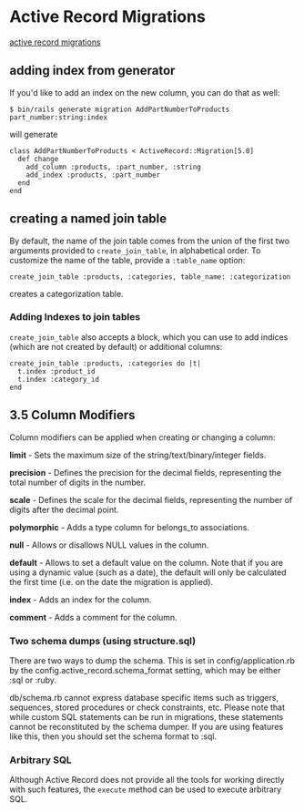 # Active Record Migrations
[active record migrations](http://edgeguides.rubyonrails.org/active_record_migrations.html)

## adding index from generator

If you'd like to add an index on the new column, you can do that as well:

```
$ bin/rails generate migration AddPartNumberToProducts part_number:string:index
```

will generate

```
class AddPartNumberToProducts < ActiveRecord::Migration[5.0]
  def change
    add_column :products, :part_number, :string
    add_index :products, :part_number
  end
end
```

## creating a named join table

By default, the name of the join table comes from the union of the first two arguments provided to `create_join_table`, in alphabetical order. To customize the name of the table, provide a `:table_name` option:

```
create_join_table :products, :categories, table_name: :categorization
```

creates a categorization table.

### Adding Indexes to join tables

`create_join_table` also accepts a block, which you can use to add indices (which are not created by default) or additional columns:

```
create_join_table :products, :categories do |t|
  t.index :product_id
  t.index :category_id
end
```

## 3.5 Column Modifiers

Column modifiers can be applied when creating or changing a column:

**limit** - Sets the maximum size of the string/text/binary/integer fields.

**precision** - Defines the precision for the decimal fields, representing the total number of digits in the number.

**scale** - Defines the scale for the decimal fields, representing the number of digits after the decimal point.

**polymorphic** - Adds a type column for belongs_to associations.

**null** - Allows or disallows NULL values in the column.

**default** - Allows to set a default value on the column. Note that if you are using a dynamic value (such as a date), the default will only be calculated the first time (i.e. on the date the migration is applied).

**index** - Adds an index for the column.

**comment** - Adds a comment for the column.

### Two schema dumps (using structure.sql)

There are two ways to dump the schema. This is set in config/application.rb by the config.active_record.schema_format setting, which may be either :sql or :ruby.

db/schema.rb cannot express database specific items such as triggers, sequences, stored procedures or check constraints, etc. Please note that while custom SQL statements can be run in migrations, these statements cannot be reconstituted by the schema dumper. If you are using features like this, then you should set the schema format to :sql.

### Arbitrary SQL

Although Active Record does not provide all the tools for working directly with such features, the `execute` method can be used to execute arbitrary SQL.

